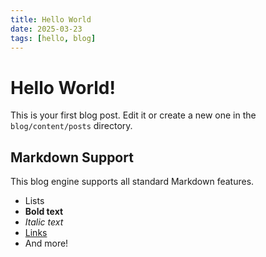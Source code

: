 ```yaml
---
title: Hello World
date: 2025-03-23
tags: [hello, blog]
---
```


# Hello World!

This is your first blog post. Edit it or create a new one in the `blog/content/posts` directory.

## Markdown Support

This blog engine supports all standard Markdown features.

- Lists
- **Bold text**
- *Italic text*
- [Links](https://example.com)
- And more!
